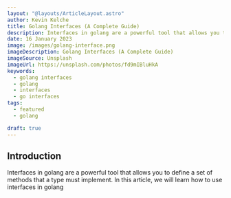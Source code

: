 ```yaml
---
layout: "@layouts/ArticleLayout.astro"
author: Kevin Kelche
title: Golang Interfaces (A Complete Guide)
description: Interfaces in golang are a powerful tool that allows you to define a set of methods that a type must implement. In this article, we will learn how to use interfaces in golang
date: 16 January 2023
image: /images/golang-interface.png
imageDescription: Golang Interfaces (A Complete Guide)
imageSource: Unsplash
imageUrl: https://unsplash.com/photos/fd9mIBluHkA
keywords:
  - golang interfaces
  - golang
  - interfaces
  - go interfaces
tags:
  - featured
  - golang

draft: true
---
```


## Introduction

Interfaces in golang are a powerful tool that allows you to define a set of methods that a type must implement. In this article, we will learn how to use interfaces in golang
